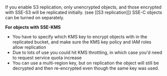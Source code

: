 If you enable S3 replication, only unencrypted objects, and those encrypted with SSE-S3 will be replicated initially. (see [[S3 replication]])
SSE-C objects can be turned on separately.

**For objects with SSE-KMS**
- You have to specify which KMS key to encrypt objects with in the replicated bucket, and make sure the KMS key policy and IAM roles allow replication
- Due to lots of use you could hit KMS throttling, in which case you'd need to request service quota increase
- You can use a multi-region key, but on replication the object will still be decrypted and then re-encrypted even though the same key was used.